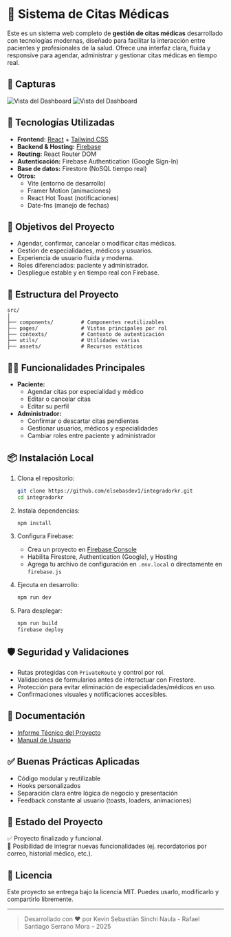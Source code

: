 # 🏥 Sistema de Citas Médicas

Este es un sistema web completo de **gestión de citas médicas** desarrollado con tecnologías modernas, diseñado para facilitar la interacción entre pacientes y profesionales de la salud. Ofrece una interfaz clara, fluida y responsive para agendar, administrar y gestionar citas médicas en tiempo real.

## 📸 Capturas

![Vista del Dashboard](https://user-images.githubusercontent.com/PatientDashboard.png)
![Vista del Dashboard](https://user-images.githubusercontent.com/AdminDashboard.png)

## 🚀 Tecnologías Utilizadas

- **Frontend:** [React](https://reactjs.org/) + [Tailwind CSS](https://tailwindcss.com/)
- **Backend & Hosting:** [Firebase](https://firebase.google.com/)
- **Routing:** React Router DOM
- **Autenticación:** Firebase Authentication (Google Sign-In)
- **Base de datos:** Firestore (NoSQL tiempo real)
- **Otros:**
  - Vite (entorno de desarrollo)
  - Framer Motion (animaciones)
  - React Hot Toast (notificaciones)
  - Date-fns (manejo de fechas)

## 🎯 Objetivos del Proyecto

- Agendar, confirmar, cancelar o modificar citas médicas.
- Gestión de especialidades, médicos y usuarios.
- Experiencia de usuario fluida y moderna.
- Roles diferenciados: paciente y administrador.
- Despliegue estable y en tiempo real con Firebase.

## 📁 Estructura del Proyecto

```
src/
│
├── components/         # Componentes reutilizables
├── pages/              # Vistas principales por rol
├── contexts/           # Contexto de autenticación
├── utils/              # Utilidades varias
├── assets/             # Recursos estáticos
```

## 🧑‍💻 Funcionalidades Principales

- **Paciente:**
  - Agendar citas por especialidad y médico
  - Editar o cancelar citas
  - Editar su perfil
- **Administrador:**
  - Confirmar o descartar citas pendientes
  - Gestionar usuarios, médicos y especialidades
  - Cambiar roles entre paciente y administrador

## 📦 Instalación Local

1. Clona el repositorio:

   ```bash
   git clone https://github.com/elsebasdev1/integradorkr.git
   cd integradorkr
   ```

2. Instala dependencias:

   ```bash
   npm install
   ```

3. Configura Firebase:

   - Crea un proyecto en [Firebase Console](https://console.firebase.google.com/)
   - Habilita Firestore, Authentication (Google), y Hosting
   - Agrega tu archivo de configuración en `.env.local` o directamente en `firebase.js`

4. Ejecuta en desarrollo:

   ```bash
   npm run dev
   ```

5. Para desplegar:

   ```bash
   npm run build
   firebase deploy
   ```

## 🛡️ Seguridad y Validaciones

- Rutas protegidas con `PrivateRoute` y control por rol.
- Validaciones de formularios antes de interactuar con Firestore.
- Protección para evitar eliminación de especialidades/médicos en uso.
- Confirmaciones visuales y notificaciones accesibles.

## 📘 Documentación

- [Informe Técnico del Proyecto](./Informe%20Citas%20Medicas.pdf)
- [Manual de Usuario](./Manual%20de%20Usuario%20Citas%20Medicas.pdf)

## ✅ Buenas Prácticas Aplicadas

- Código modular y reutilizable
- Hooks personalizados
- Separación clara entre lógica de negocio y presentación
- Feedback constante al usuario (toasts, loaders, animaciones)

## 📌 Estado del Proyecto

✅ Proyecto finalizado y funcional.  
🚧 Posibilidad de integrar nuevas funcionalidades (ej. recordatorios por correo, historial médico, etc.).

## 📄 Licencia

Este proyecto se entrega bajo la licencia MIT. Puedes usarlo, modificarlo y compartirlo libremente.

---

> Desarrollado con ❤️ por Kevin Sebastián Sinchi Naula - Rafael Santiago Serrano Mora – 2025
